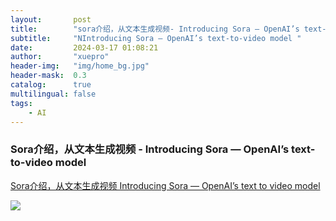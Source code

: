 ```yaml
---
layout:       post
title:        "sora介绍，从文本生成视频- Introducing Sora — OpenAI’s text-to-video model "
subtitle:     "NIntroducing Sora — OpenAI’s text-to-video model "
date:         2024-03-17 01:08:21
author:       "xuepro"
header-img:   "img/home_bg.jpg"
header-mask:  0.3
catalog:      true
multilingual: false
tags:
    - AI
--- 
```


### Sora介绍，从文本生成视频 - Introducing Sora — OpenAI’s text-to-video model 


[Sora介绍，从文本生成视频 Introducing Sora — OpenAI’s text to video model](https://youtu.be/qqjioDhjlOM)

![](https://hwdong-net.github.io/yt_imgs/SoraIntro.jpg)

